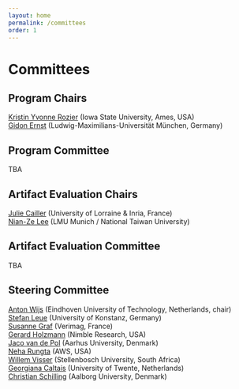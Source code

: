 ```yaml
---
layout: home
permalink: /committees
order: 1
---
```


# Committees


## Program Chairs

[Kristin Yvonne Rozier](https://www.aere.iastate.edu/kyrozier/) (Iowa State University, Ames, USA)  
[Gidon Ernst](https://www.sosy-lab.org/people/ernst/) (Ludwig-Maximilians-Universität München, Germany)  

## Program Committee

TBA

## Artifact Evaluation Chairs

[Julie Cailler](https://jcailler.github.io/) (University of Lorraine & Inria, France)  
[Nian-Ze Lee](https://www.sosy-lab.org/people/lee/) (LMU Munich / National Taiwan University)

## Artifact Evaluation Committee

TBA

## Steering Committee

[Anton Wijs](https://www.win.tue.nl/~awijs/) (Eindhoven University of Technology, Netherlands, chair)  
[Stefan Leue](https://www.sen.uni-konstanz.de/members/prof-dr-stefan-leue/) (University of Konstanz, Germany)  
[Susanne Graf](http://www-verimag.imag.fr/~graf/) (Verimag, France)  
[Gerard Holzmann](https://spinroot.com/gerard/) (Nimble Research, USA)  
[Jaco van de Pol](https://cs.au.dk/~jaco/) (Aarhus University, Denmark)  
[Neha Rungta](https://www.amazon.science/author/neha-rungta) (AWS, USA)  
[Willem Visser](http://www.cs.sun.ac.za/~wvisser/) (Stellenbosch University, South Africa)  
[Georgiana Caltais](https://www.georgianacaltais.com/) (University of Twente, Netherlands)  
[Christian Schilling](https://www.christianschilling.net/) (Aalborg University, Denmark)  
